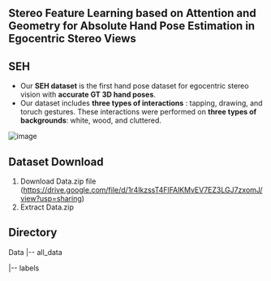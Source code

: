
## Stereo Feature Learning based on Attention and Geometry for Absolute Hand Pose Estimation in Egocentric Stereo Views

## SEH  
* Our **SEH dataset** is the first hand pose dataset for egocentric stereo vision with **accurate GT 3D hand poses**.
* Our dataset includes **three types of interactions** : tapping, drawing, and toruch gestures. These interactions were performed on **three types of backgrounds**: white, wood, and cluttered. 


![image](https://user-images.githubusercontent.com/82788005/124718127-c02ce200-df40-11eb-849a-5a18c376e978.png)

## Dataset Download  
 
1. Download Data.zip file (https://drive.google.com/file/d/1r4lkzssT4FlFAlKMvEV7EZ3LGJ7zxomJ/view?usp=sharing)
2. Extract Data.zip 

## Directory  

Data 
|-- all_data 

|-- labels 
